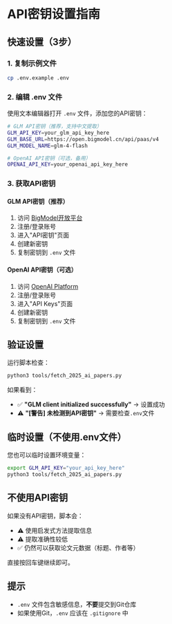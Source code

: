 # API密钥设置指南

## 快速设置（3步）

### 1. 复制示例文件

```bash
cp .env.example .env
```

### 2. 编辑 .env 文件

使用文本编辑器打开 `.env` 文件，添加您的API密钥：

```bash
# GLM API密钥（推荐，支持中文提取）
GLM_API_KEY=your_glm_api_key_here
GLM_BASE_URL=https://open.bigmodel.cn/api/paas/v4
GLM_MODEL_NAME=glm-4-flash

# OpenAI API密钥（可选，备用）
OPENAI_API_KEY=your_openai_api_key_here
```

### 3. 获取API密钥

#### GLM API密钥（推荐）

1. 访问 [BigModel开放平台](https://open.bigmodel.cn/)
2. 注册/登录账号
3. 进入"API密钥"页面
4. 创建新密钥
5. 复制密钥到 `.env` 文件

#### OpenAI API密钥（可选）

1. 访问 [OpenAI Platform](https://platform.openai.com/)
2. 注册/登录账号
3. 进入"API Keys"页面
4. 创建新密钥
5. 复制密钥到 `.env` 文件

## 验证设置

运行脚本检查：

```bash
python3 tools/fetch_2025_ai_papers.py
```

如果看到：
- ✅ **"GLM client initialized successfully"** → 设置成功
- ⚠️ **"[警告] 未检测到API密钥"** → 需要检查`.env`文件

## 临时设置（不使用.env文件）

您也可以临时设置环境变量：

```bash
export GLM_API_KEY="your_api_key_here"
python3 tools/fetch_2025_ai_papers.py
```

## 不使用API密钥

如果没有API密钥，脚本会：
- ⚠️ 使用启发式方法提取信息
- ⚠️ 提取准确性较低
- ✅ 仍然可以获取论文元数据（标题、作者等）

直接按回车键继续即可。

## 提示

- `.env` 文件包含敏感信息，**不要**提交到Git仓库
- 如果使用Git，`.env` 应该在 `.gitignore` 中


